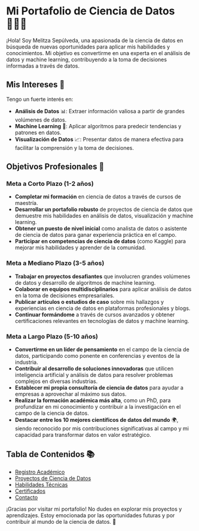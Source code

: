 # Mi Portafolio de Ciencia de Datos 👩🏽‍💻

¡Hola! Soy Melitza Sepúlveda, una apasionada de la ciencia de datos en búsqueda de nuevas oportunidades para aplicar mis habilidades y conocimientos. Mi objetivo es convertirme en una experta en el análisis de datos y machine learning, contribuyendo a la toma de decisiones informadas a través de datos.

## Mis Intereses 🌟
Tengo un fuerte interés en:
- **Análisis de Datos** 📊: Extraer información valiosa a partir de grandes volúmenes de datos.
- **Machine Learning** 🤖: Aplicar algoritmos para predecir tendencias y patrones en datos.
- **Visualización de Datos** 📈: Presentar datos de manera efectiva para facilitar la comprensión y la toma de decisiones.

## Objetivos Profesionales 🎯

### Meta a Corto Plazo (1-2 años)
- **Completar mi formación** en ciencia de datos a través de cursos de maestría. 
- **Desarrollar un portafolio robusto** de proyectos de ciencia de datos que demuestre mis habilidades en análisis de datos, visualización y machine learning.
- **Obtener un puesto de nivel inicial** como analista de datos o asistente de ciencia de datos para ganar experiencia práctica en el campo.
- **Participar en competencias de ciencia de datos** (como Kaggle) para mejorar mis habilidades y aprender de la comunidad.

### Meta a Mediano Plazo (3-5 años)
- **Trabajar en proyectos desafiantes** que involucren grandes volúmenes de datos y desarrollo de algoritmos de machine learning.
- **Colaborar en equipos multidisciplinarios** para aplicar análisis de datos en la toma de decisiones empresariales.
- **Publicar artículos o estudios de caso** sobre mis hallazgos y experiencias en ciencia de datos en plataformas profesionales y blogs.
- **Continuar formándome** a través de cursos avanzados y obtener certificaciones relevantes en tecnologías de datos y machine learning.

### Meta a Largo Plazo (5-10 años)
- **Convertirme en un líder de pensamiento** en el campo de la ciencia de datos, participando como ponente en conferencias y eventos de la industria.
- **Contribuir al desarrollo de soluciones innovadoras** que utilicen inteligencia artificial y análisis de datos para resolver problemas complejos en diversas industrias.
- **Establecer mi propia consultoría de ciencia de datos** para ayudar a empresas a aprovechar al máximo sus datos.
- **Realizar la formación académica más alta**, como un PhD, para profundizar en mi conocimiento y contribuir a la investigación en el campo de la ciencia de datos.
- **Destacar entre los 10 mejores científicos de datos del mundo** 🌍, siendo reconocido por mis contribuciones significativas al campo y mi capacidad para transformar datos en valor estratégico.

## Tabla de Contenidos 📚
- [Registro Académico](registro_academico/README.md)
- [Proyectos de Ciencia de Datos](proyectos/README.md)
- [Habilidades Técnicas](skills.md)
- [Certificados](certificados/README.md)
- [Contacto](contacto.md)

¡Gracias por visitar mi portafolio! No dudes en explorar mis proyectos y aprendizajes. Estoy emocionada por las oportunidades futuras y por contribuir al mundo de la ciencia de datos. 🚀
